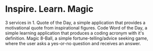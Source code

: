 # Inspire. Learn. Magic
3 services in 1.
Quote of the Day, a simple application that provides a motivational quote from inspirational figures. Code Word of the Day, a simple learning application that produces a coding acronym with it's definition. Magic 8-Ball, a simple fortune-telling/advice seeking game, where the user asks a yes-or-no question and receives an answer.
